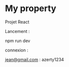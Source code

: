 
# My property

Projet React 

Lancement : 

npm run dev 

connexion : 

jean@gmail.com : azerty1234


